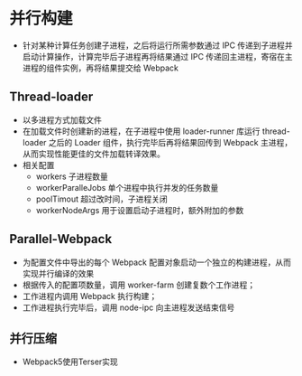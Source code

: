 # 并行构建
- 针对某种计算任务创建子进程，之后将运行所需参数通过 IPC 传递到子进程并启动计算操作，计算完毕后子进程再将结果通过 IPC 传递回主进程，寄宿在主进程的组件实例，再将结果提交给 Webpack

## Thread-loader
- 以多进程方式加载文件
- 在加载文件时创建新的进程，在子进程中使用 loader-runner 库运行 thread-loader 之后的 Loader 组件，执行完毕后再将结果回传到 Webpack 主进程，从而实现性能更佳的文件加载转译效果。
- 相关配置
  - workers 子进程数量
  - workerParalleJobs   单个进程中执行并发的任务数量
  - poolTimout  超过改时间，子进程关闭
  - workerNodeArgs  用于设置启动子进程时，额外附加的参数

## Parallel-Webpack
- 为配置文件中导出的每个 Webpack 配置对象启动一个独立的构建进程，从而实现并行编译的效果
- 根据传入的配置项数量，调用 worker-farm 创建复数个工作进程；
- 工作进程内调用 Webpack 执行构建；
- 工作进程执行完毕后，调用 node-ipc 向主进程发送结束信号

## 并行压缩
- Webpack5使用Terser实现